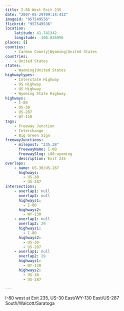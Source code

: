 ```yaml
---
title: I-80 West Exit 235
date: "2007-05-29T09:14:43Z"
imageid: "957549536"
flickrid: "957549536"
location:
    latitude: 41.741342
    longitude: -106.826956
places: []
counties:
    - Carbon County|Wyoming|United States
countries:
    - United States
states:
    - Wyoming|United States
highwaytypes:
    - Interstate Highway
    - US Highway
    - US Highway
    - Wyoming State Highway
highways:
    - I-80
    - US-30
    - US-287
    - WY-130
tags:
    - Freeway Junction
    - Interchange
    - Big Green Sign
freewayJunctions:
    - milepost: "235.28"
      freewayName: I-80
      freewaySlug: i80-wyoming
      description: Exit 235
overlaps:
    - name: US-30/US-287
      highways:
        - US-30
        - US-287
intersections:
    - overlap1: null
      overlap2: null
      highways1:
        - I-80
      highways2:
        - WY-130
    - overlap1: null
      overlap2: 29
      highways1:
        - I-80
      highways2:
        - US-30
        - US-287
    - overlap1: null
      overlap2: 29
      highways1:
        - WY-130
      highways2:
        - US-30
        - US-287

---
```

I-80 west at Exit 235, US-30 East/WY-130 East/US-287 South/Walcott/Saratoga